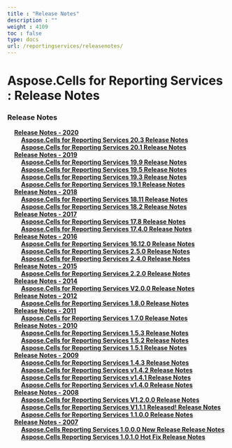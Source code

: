 ```yaml
---
title : "Release Notes" 
description : "" 
weight : 4109 
toc : false
type: docs
url: /reportingservices/releasenotes/
---
```


# Aspose.Cells for Reporting Services : Release Notes


### Release Notes

&nbsp;&nbsp;&nbsp;&nbsp;[**Release Notes - 2020**](https://docs2.aspose.com/cells/reportingservices/releasenotes/2020/)    
&nbsp;&nbsp;&nbsp;&nbsp;&nbsp;&nbsp;&nbsp;&nbsp;[**Aspose.Cells for Reporting Services 20.3 Release Notes**](https://docs2.aspose.com/cells/reportingservices/releasenotes/2020/aspose.cells+for+reporting+services+20.3+release+notes)    
&nbsp;&nbsp;&nbsp;&nbsp;&nbsp;&nbsp;&nbsp;&nbsp;[**Aspose.Cells for Reporting Services 20.1 Release Notes**](https://docs2.aspose.com/cells/reportingservices/releasenotes/2020/aspose.cells+for+reporting+services+20.1+release+notes)    
&nbsp;&nbsp;&nbsp;&nbsp;[**Release Notes - 2019**](https://docs2.aspose.com/cells/reportingservices/releasenotes/2019/)    
&nbsp;&nbsp;&nbsp;&nbsp;&nbsp;&nbsp;&nbsp;&nbsp;[**Aspose.Cells for Reporting Services 19.9 Release Notes**](https://docs2.aspose.com/cells/reportingservices/releasenotes/2019/aspose.cells+for+reporting+services+19.9+release+notes)    
&nbsp;&nbsp;&nbsp;&nbsp;&nbsp;&nbsp;&nbsp;&nbsp;[**Aspose.Cells for Reporting Services 19.5 Release Notes**](https://docs2.aspose.com/cells/reportingservices/releasenotes/2019/aspose.cells+for+reporting+services+19.5+release+notes)    
&nbsp;&nbsp;&nbsp;&nbsp;&nbsp;&nbsp;&nbsp;&nbsp;[**Aspose.Cells for Reporting Services 19.3 Release Notes**](https://docs2.aspose.com/cells/reportingservices/releasenotes/2019/aspose.cells+for+reporting+services+19.3+release+notes)    
&nbsp;&nbsp;&nbsp;&nbsp;&nbsp;&nbsp;&nbsp;&nbsp;[**Aspose.Cells for Reporting Services 19.1 Release Notes**](https://docs2.aspose.com/cells/reportingservices/releasenotes/2019/aspose.cells+for+reporting+services+19.1+release+notes)    
&nbsp;&nbsp;&nbsp;&nbsp;[**Release Notes - 2018**](https://docs2.aspose.com/cells/reportingservices/releasenotes/2018/)    
&nbsp;&nbsp;&nbsp;&nbsp;&nbsp;&nbsp;&nbsp;&nbsp;[**Aspose.Cells for Reporting Services 18.11 Release Notes**](https://docs2.aspose.com/cells/reportingservices/releasenotes/2018/aspose.cells+for+reporting+services+18.11+release+notes)    
&nbsp;&nbsp;&nbsp;&nbsp;&nbsp;&nbsp;&nbsp;&nbsp;[**Aspose.Cells for Reporting Services 18.2 Release Notes**](https://docs2.aspose.com/cells/reportingservices/releasenotes/2018/aspose.cells+for+reporting+services+18.2+release+notes)    
&nbsp;&nbsp;&nbsp;&nbsp;[**Release Notes - 2017**](https://docs2.aspose.com/cells/reportingservices/releasenotes/2017/)    
&nbsp;&nbsp;&nbsp;&nbsp;&nbsp;&nbsp;&nbsp;&nbsp;[**Aspose.Cells for Reporting Services 17.8 Release Notes**](https://docs2.aspose.com/cells/reportingservices/releasenotes/2017/aspose.cells+for+reporting+services+17.8+release+notes)    
&nbsp;&nbsp;&nbsp;&nbsp;&nbsp;&nbsp;&nbsp;&nbsp;[**Aspose.Cells for Reporting Services 17.4.0 Release Notes**](https://docs2.aspose.com/cells/reportingservices/releasenotes/2017/aspose.cells+for+reporting+services+17.4.0+release+notes)    
&nbsp;&nbsp;&nbsp;&nbsp;[**Release Notes - 2016**](https://docs2.aspose.com/cells/reportingservices/releasenotes/2016/)    
&nbsp;&nbsp;&nbsp;&nbsp;&nbsp;&nbsp;&nbsp;&nbsp;[**Aspose.Cells for Reporting Services 16.12.0 Release Notes**](https://docs2.aspose.com/cells/reportingservices/releasenotes/2016/aspose.cells+for+reporting+services+16.12.0+release+notes)    
&nbsp;&nbsp;&nbsp;&nbsp;&nbsp;&nbsp;&nbsp;&nbsp;[**Aspose.Cells for Reporting Services 2.5.0 Release Notes**](https://docs2.aspose.com/cells/reportingservices/releasenotes/2016/aspose.cells+for+reporting+services+2.5.0+release+notes)    
&nbsp;&nbsp;&nbsp;&nbsp;&nbsp;&nbsp;&nbsp;&nbsp;[**Aspose.Cells for Reporting Services 2.4.0 Release Notes**](https://docs2.aspose.com/cells/reportingservices/releasenotes/2016/aspose.cells+for+reporting+services+2.4.0+release+notes)    
&nbsp;&nbsp;&nbsp;&nbsp;[**Release Notes - 2015**](https://docs2.aspose.com/cells/reportingservices/releasenotes/2015/)    
&nbsp;&nbsp;&nbsp;&nbsp;&nbsp;&nbsp;&nbsp;&nbsp;[**Aspose.Cells for Reporting Services 2.2.0 Release Notes**](https://docs2.aspose.com/cells/reportingservices/releasenotes/2015/aspose.cells+for+reporting+services+2.2.0+release+notes)    
&nbsp;&nbsp;&nbsp;&nbsp;[**Release Notes - 2014**](https://docs2.aspose.com/cells/reportingservices/releasenotes/2014/)    
&nbsp;&nbsp;&nbsp;&nbsp;&nbsp;&nbsp;&nbsp;&nbsp;[**Aspose.Cells for Reporting Services V2.0.0 Release Notes**](https://docs2.aspose.com/cells/reportingservices/releasenotes/2014/aspose.cells+for+reporting+services+v2.0.0+release+notes)    
&nbsp;&nbsp;&nbsp;&nbsp;[**Release Notes - 2012**](https://docs2.aspose.com/cells/reportingservices/releasenotes/2012/)    
&nbsp;&nbsp;&nbsp;&nbsp;&nbsp;&nbsp;&nbsp;&nbsp;[**Aspose.Cells for Reporting Services 1.8.0 Release Notes**](https://docs2.aspose.com/cells/reportingservices/releasenotes/2012/aspose.cells+for+reporting+services+1.8.0+release+notes)    
&nbsp;&nbsp;&nbsp;&nbsp;[**Release Notes - 2011**](https://docs2.aspose.com/cells/reportingservices/releasenotes/2011/)    
&nbsp;&nbsp;&nbsp;&nbsp;&nbsp;&nbsp;&nbsp;&nbsp;[**Aspose.Cells for Reporting Services 1.7.0 Release Notes**](https://docs2.aspose.com/cells/reportingservices/releasenotes/2011/aspose.cells+for+reporting+services+1.7.0+release+notes)    
&nbsp;&nbsp;&nbsp;&nbsp;[**Release Notes - 2010**](https://docs2.aspose.com/cells/reportingservices/releasenotes/2010/)    
&nbsp;&nbsp;&nbsp;&nbsp;&nbsp;&nbsp;&nbsp;&nbsp;[**Aspose.Cells for Reporting Services 1.5.3 Release Notes**](https://docs2.aspose.com/cells/reportingservices/releasenotes/2010/aspose.cells+for+reporting+services+1.5.3+release+notes)    
&nbsp;&nbsp;&nbsp;&nbsp;&nbsp;&nbsp;&nbsp;&nbsp;[**Aspose.Cells for Reporting Services 1.5.2 Release Notes**](https://docs2.aspose.com/cells/reportingservices/releasenotes/2010/aspose.cells+for+reporting+services+1.5.2+release+notes)    
&nbsp;&nbsp;&nbsp;&nbsp;&nbsp;&nbsp;&nbsp;&nbsp;[**Aspose.Cells for Reporting Services 1.5.1 Release Notes**](https://docs2.aspose.com/cells/reportingservices/releasenotes/2010/aspose.cells+for+reporting+services+1.5.1+release+notes)    
&nbsp;&nbsp;&nbsp;&nbsp;[**Release Notes - 2009**](https://docs2.aspose.com/cells/reportingservices/releasenotes/2009/)    
&nbsp;&nbsp;&nbsp;&nbsp;&nbsp;&nbsp;&nbsp;&nbsp;[**Aspose.Cells for Reporting Services 1.4.3 Release Notes**](https://docs2.aspose.com/cells/reportingservices/releasenotes/2009/aspose.cells+for+reporting+services+1.4.3+release+notes)    
&nbsp;&nbsp;&nbsp;&nbsp;&nbsp;&nbsp;&nbsp;&nbsp;[**Aspose.Cells for Reporting Services v1.4.2 Release Notes**](https://docs2.aspose.com/cells/reportingservices/releasenotes/2009/aspose.cells+for+reporting+services+v1.4.2+release+notes)    
&nbsp;&nbsp;&nbsp;&nbsp;&nbsp;&nbsp;&nbsp;&nbsp;[**Aspose.Cells for Reporting Services v1.4.1 Release Notes**](https://docs2.aspose.com/cells/reportingservices/releasenotes/2009/aspose.cells+for+reporting+services+v1.4.1+release+notes)    
&nbsp;&nbsp;&nbsp;&nbsp;&nbsp;&nbsp;&nbsp;&nbsp;[**Aspose.Cells for Reporting Services v1.4.0 Release Notes**](https://docs2.aspose.com/cells/reportingservices/releasenotes/2009/aspose.cells+for+reporting+services+v1.4.0+release+notes)    
&nbsp;&nbsp;&nbsp;&nbsp;[**Release Notes - 2008**](https://docs2.aspose.com/cells/reportingservices/releasenotes/2008/)    
&nbsp;&nbsp;&nbsp;&nbsp;&nbsp;&nbsp;&nbsp;&nbsp;[**Aspose.Cells for Reporting Services V1.2.0.0 Release Notes**](https://docs2.aspose.com/cells/reportingservices/releasenotes/2008/aspose.cells+for+reporting+services+v1.2.0.0+release+notes)    
&nbsp;&nbsp;&nbsp;&nbsp;&nbsp;&nbsp;&nbsp;&nbsp;[**Aspose.Cells for Reporting Services V1.1.1 Released! Release Notes**](https://docs2.aspose.com/cells/reportingservices/releasenotes/2008/aspose.cells+for+reporting+services+v1.1.1+released!+release+notes)    
&nbsp;&nbsp;&nbsp;&nbsp;&nbsp;&nbsp;&nbsp;&nbsp;[**Aspose.Cells for Reporting Services 1.1.0.0 Release Notes**](https://docs2.aspose.com/cells/reportingservices/releasenotes/2008/aspose.cells+for+reporting+services+1.1.0.0+release+notes)    
&nbsp;&nbsp;&nbsp;&nbsp;[**Release Notes - 2007**](https://docs2.aspose.com/cells/reportingservices/releasenotes/2007/)    
&nbsp;&nbsp;&nbsp;&nbsp;&nbsp;&nbsp;&nbsp;&nbsp;[**Aspose.Cells Reporting Services 1.0.0.0 New Release Release Notes**](https://docs2.aspose.com/cells/reportingservices/releasenotes/2007/aspose.cells+reporting+services+1.0.0.0+new+release+release+notes)    
&nbsp;&nbsp;&nbsp;&nbsp;&nbsp;&nbsp;&nbsp;&nbsp;[**Aspose.Cells Reporting Services 1.0.1.0 Hot Fix Release Notes**](https://docs2.aspose.com/cells/reportingservices/releasenotes/2007/aspose.cells+reporting+services+1.0.1.0+hot+fix+release+notes)    


           

